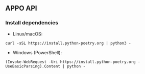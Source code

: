 ## APPO API

### Install dependencies

- Linux/macOS:
```
curl -sSL https://install.python-poetry.org | python3 -
```

- Windows (PowerShell):
```
(Invoke-WebRequest -Uri https://install.python-poetry.org -UseBasicParsing).Content | python -
```
